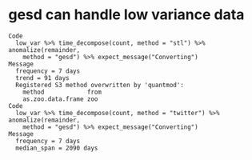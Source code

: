 # gesd can handle low variance data

    Code
      low_var %>% time_decompose(count, method = "stl") %>% anomalize(remainder,
        method = "gesd") %>% expect_message("Converting")
    Message
      frequency = 7 days
      trend = 91 days
      Registered S3 method overwritten by 'quantmod':
        method            from
        as.zoo.data.frame zoo 
    Code
      low_var %>% time_decompose(count, method = "twitter") %>% anomalize(remainder,
        method = "gesd") %>% expect_message("Converting")
    Message
      frequency = 7 days
      median_span = 2090 days


